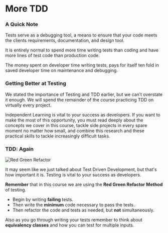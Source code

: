 # More TDD

### A Quick Note

Tests serve as a debugging tool, a means to ensure that your code meets the clients requirements, documentation, and design tool. 

It is entirely normal to spend more time writing tests than coding and have more lines of test code than production code. 

The money spent on developer time writing tests, pays for itself ten fold in saved developer time on maintenance and debugging.

### Getting Better at Testing

We stated the importance of Testing and TDD earlier, but we can’t overstate it enough. We will spend the remainder of the course practicing TDD on virtually every project.

Independent Learning is vital to your success as developers. If you want to make the most of this opportunity, you must read deeply about the concepts we cover in this course, tackle side projects in every spare moment no matter how small, and combine this research and these practical skills to tackle increasingly difficult tasks.

### TDD: Again

![Red Green Refactor](../../../.gitbook/assets/image%20%2872%29.png)

It may seem like we just talked about Test Driven Development, but that's how important it is. Testing is vital to your success as developers.

**Remember** that in this course we are using the **Red Green Refactor** **Method** of testing.

* Begin by writing **failing** tests.
* Then write the **minimum** code necessary to pass the tests.
* Then refactor the code and tests as needed, but **not** simultaneously.

Also as you go through writing your tests remember to think about **equivalency classes** and how you can test for multiple inputs.

